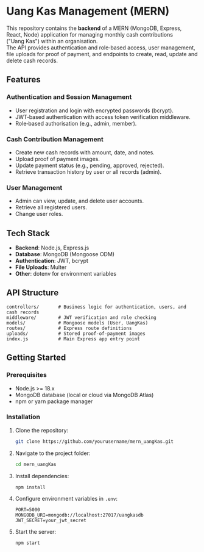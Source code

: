 # Uang Kas Management (MERN)

This repository contains the **backend** of a MERN (MongoDB, Express, React, Node) application for managing monthly cash contributions ("Uang Kas") within an organisation.  
The API provides authentication and role‑based access, user management, file uploads for proof of payment, and endpoints to create, read, update and delete cash records.

## Features

### Authentication and Session Management
- User registration and login with encrypted passwords (bcrypt).
- JWT‑based authentication with access token verification middleware.
- Role‑based authorisation (e.g., admin, member).

### Cash Contribution Management
- Create new cash records with amount, date, and notes.
- Upload proof of payment images.
- Update payment status (e.g., pending, approved, rejected).
- Retrieve transaction history by user or all records (admin).

### User Management
- Admin can view, update, and delete user accounts.
- Retrieve all registered users.
- Change user roles.

## Tech Stack
- **Backend**: Node.js, Express.js
- **Database**: MongoDB (Mongoose ODM)
- **Authentication**: JWT, bcrypt
- **File Uploads**: Multer
- **Other**: dotenv for environment variables

## API Structure
```
controllers/       # Business logic for authentication, users, and cash records
middleware/        # JWT verification and role checking
models/            # Mongoose models (User, UangKas)
routes/            # Express route definitions
uploads/           # Stored proof-of-payment images
index.js           # Main Express app entry point
```

## Getting Started

### Prerequisites
- Node.js >= 18.x
- MongoDB database (local or cloud via MongoDB Atlas)
- npm or yarn package manager

### Installation
1. Clone the repository:
   ```bash
   git clone https://github.com/yourusername/mern_uangKas.git
   ```
2. Navigate to the project folder:
   ```bash
   cd mern_uangKas
   ```
3. Install dependencies:
   ```bash
   npm install
   ```
4. Configure environment variables in `.env`:
   ```env
   PORT=5000
   MONGODB_URI=mongodb://localhost:27017/uangkasdb
   JWT_SECRET=your_jwt_secret
   ```
5. Start the server:
   ```bash
   npm start
   ```
